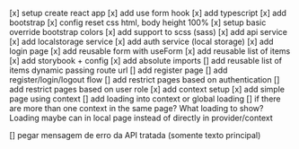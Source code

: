 [x] setup create react app
[x] add use form hook
[x] add typescript
[x] add bootstrap
[x] config reset css html, body height 100%
[x] setup basic override bootstrap colors
[x] add support to scss (sass)
[x] add api service
[x] add localstorage service
[x] add auth service (local storage)
[x] add login page
[x] add reusable form with useForm
[x] add reusable list of items
[x] add storybook + config
[x] add absolute imports
[] add reusable list of items dynamic passing route url
[] add register page
[] add register/login/logout flow
[] add restrict pages based on authentication
[] add restrict pages based on user role
[x] add context setup
[x] add simple page using context
[] add loading into context or global loading
[] if there are more than one context in the same page? What loading to show? Loading maybe can in local page instead of directly in provider/context

[] pegar mensagem de erro da API tratada (somente texto principal)
